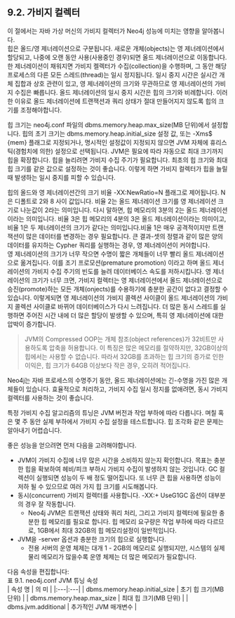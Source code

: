 ## 9.2. 가비지 컬렉터
<div class="abstract">
이 절에서는 자바 가상 머신의 가비지 컬렉터가 Neo4j 성능에 미치는 영향을 알아봅니다.
</div>
힙은 올드/영 제너레이션으로 구분됩니다. 새로운 개체(objects)는 영 제너레이션에서 할당되고, 나중에 오랜 동안 사용(사용중인 경우)되면 올드 제너레이션으로 이동합니다. 한 제너레이션이 채워지면 가비지 켈렉터가 수집(collection)을 수행하며, 그 동안 해당 프로세스의 다른 모든 스레드(thread)는 일시 정지됩니다. 일시 중지 시간은 실시간 개체 집합과 상호 관련이 있고, 영 제너레이션의 크기와 무관하므로 영 제너레이션의 가비지 수집은 빠릅니다. 올드 제너레이션의 일시 중지 시간은 힙의 크기와 비례합니다. 이러한 이유로 올드 제너레이션에 트랜잭션과 쿼리 상태가 절대 만들어지지 않도록 힙의 크기를 조정해야합니다.    

힙 크기는 neo4j.conf 파일의 dbms.memory.heap.max_size(MB 단위)에서 설정합니다. 힙의 초기 크기는 dbms.memory.heap.initial_size 설정 값, 또는 -Xms\$ \{mem\} 플래그로 지정되거나, 명시적인 설정값이 지정되지 않으면 JVM 자체에 휴리스틱(경험치에 의한) 설정으로 선택됩니다. JVM은 필요에 따라 자동으로 최대 크기까지 힙을 확장합니다. 힙을 늘리려면 가비지 수집 주기가 필요합니다. 최초의 힙 크기와 최대 힙 크기를 같은 값으로 설정하는 것이 좋습니다. 이렇게 하면 가비지 컬렉터가 힙을 늘릴 때 발생하는 일시 중지를 피할 수 있습니다.    

힙의 올드와 영 제너레이션간의 크기 비율 -XX:NewRatio=N 플래그로 제어됩니다. N은 디폴트로 2와 8 사이 값입니다. 비율 2는 올드 제너레이션 크기를 영 제너레이션 크기로 나눈값이 2라는 의미입니다. 다시 말하면, 힙 메모리의 3분의 2는 올드 제너레이션이라는 의미입니다. 비율 3은 힙 메모리의 4분의 3은 올드 제너레이션이라는 의미이고, 비율 1은 두 제너레이션의 크기가 같다는 의미입니다.비율 1은 매우 공격적이지만 트랜잭션이 많은 데이터를 변경하는 경우 필요합니다. 큰 결과-셋의 정렬과 같이 많은 양의 데이터를 유지하는 Cypher 쿼리를 실행하는 경우, 영 제너레이션이 커야합니다.  
영 제너레이션의 크기가 너무 작으면 수명이 짧은 개체들이 너무 빨리 올드 제너레이션으로 옮겨집니다. 이를 조기 프로모션(premature promotion) 이라고 하며 올드 제너레이션의 가비지 수집 주기의 빈도를 늘려 데이터베이스 속도를 저하시킵니다. 영 제너레이션의 크기가 너무 크면, 가비지 컬렉터는 영 제너레이션에서 올드 제너레이션으로 승진(promote)하는 모든 개체(onjects)를 수용하기에 충분한 공간이 없다고 결정할 수 있습니다. 이렇게되면 영 제너레이션의 가비지 콜렉션 사이클이 올드 제너레이션의 가비지 콜렉션 사이클로 바뀌어 데이터베이스가 다시 느려집니다. 더 많은 동시 스레드를 실행하면 주어진 시간 내에 더 많은 할당이 발생할 수 있으며, 특히 영 제너레이션에 대한 압박이 증가합니다.  

> JVM의 Compressed OOP는 개체 참조(object references)가 32비트만 사용하도록 압축을 허용합니다. 이 특징은 많은 메모리를 절약하지만, 32GB이상의 힙에서는 사용할 수 없습니다. 따라서 32GB를 초과하는 힙 크기의 증가로 인한 이익은, 힙 크기가 64GB 이상보다 작은 경우, 오히려 적어집니다.  

Neo4j는 자바 프로세스의 수명주기 동안, 올드 제너레이션에는 긴-수명을 가진 많은 개체들이 있습니다. 효율적으로 처리하고, 가비지 수집 일시 정지를 없애려면, 동시 가비지 컬렉터를 사용하는 것이 좋습니다.  

특정 가비지 수집 알고리즘의 튜닝은 JVM 버전과 작업 부하에 따라 다릅니다. 며칠 혹은 몇 주 동안 실제 부하에서 가비지 수집 설정을 테스트합니다. 힙 조각화 같은 문제는 알아내기 어렵습니다.    

좋은 성능을 얻으려면 먼저 다음을 고려해야합니다.

* JVM이 가비지 수집에 너무 많은 시간을 소비하지 않는지 확인합니다. 목표는 충분한 힙을 확보하여 헤비/피크 부하시 가비지 수집이 발생하지 않는 것입니다. GC 컬렉션이 실행되면 성능이 두 배 정도 떨어집니다. 또 너무 큰 힙을 사용하면 성능이 저하 될 수 있으므로 여러 가지 힙 크기를 시도해봅니다.  
* 동시(concurrent) 가비지 컬렉터를 사용합니다. -XX:+ UseG1GC 옵션이 대부분의 경우 잘 작동합니다.  
  - Neo4j JVM은 트랜잭션 상태와 쿼리 처리, 그리고 가비지 컬렉터에 필요한 충분한 힙 메모리를 필요로 합니다. 힙 메모리 요구량은 작업 부하에 따라 다르므로, 1GB에서 최대 32GB의 힙 메모리설정이 일반적입니다.
* JVM을 -server 옵션과 충분한 크기의 힙으로 실행합니다.
  - 전용 서버의 운영 체제는 대개 1 - 2GB의 메모리로 실행되지만, 시스템의 실제 물리 메모리가 많을수록 운영 체제는 더 많은 메모리가 필요합니다.   

다음 속성을 편집합니다:  
표 9.1. neo4j.conf JVM 튜닝 속성  
| 속성 명 | 의 미 |
|:---|:---|
| dbms.memory.heap.initial_size | 초기 힙 크기(MB 단위) |
| dbms.memory.heap.max_size | 최대 힙 크기(MB 단위) |
| dbms.jvm.additional | 추가적인 JVM 매개변수 |
